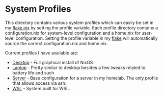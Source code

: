 # System Profiles
This directory contains various system profiles which can easily be set in my [flake.nix](../flake.nix) by setting the profile variable. Each profile directory contains a configuration.nix for system-level configuration and a home.nix for user-level configuration. Setting the profile variable in my [flake](../flake.nix) will automatically source the correct configuration.nix and home.nix.

Current profiles I have available are:

- [Desktop](./desktop/) - Full graphical install of NixOS
- [Laptop](./laptop/) - Pretty similar to desktop besides a few tweaks related to battery life and such
- [Server](./server/) - Base configuration for a server in my homelab. The only profile that allows access via ssh.
- [WSL](./wsl/) - System built for WSL.
